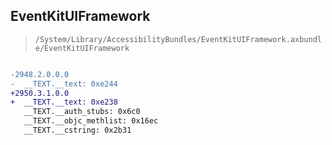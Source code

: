 ## EventKitUIFramework

> `/System/Library/AccessibilityBundles/EventKitUIFramework.axbundle/EventKitUIFramework`

```diff

-2948.2.0.0.0
-  __TEXT.__text: 0xe244
+2950.3.1.0.0
+  __TEXT.__text: 0xe238
   __TEXT.__auth_stubs: 0x6c0
   __TEXT.__objc_methlist: 0x16ec
   __TEXT.__cstring: 0x2b31

```
